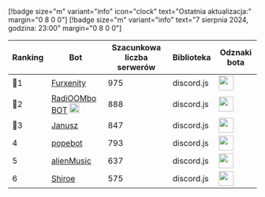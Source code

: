 [!badge size="m" variant="info" icon="clock" text="Ostatnia aktualizacja:" margin="0 8 0 0"] [!badge size="m" variant="info" text="7 sierpnia 2024, godzina: 23:00" margin="0 8 0 0"]

| Ranking | Bot                                                                                           | Szacunkowa liczba serwerów | Biblioteka | Odznaki bota |
| ---- | --------------------------------------------------------------------------------------------- | ------------------------ | ------------------------ | ------------------------ |
|    🥇1| [Furxenity](https://discord.com/oauth2/authorize?client_id=826778019179659314&permissions=8&scope=bot)       |               975 | discord.js | <img src="/static/badges/odznaki/supportscommands.svg" height="30" width="30"> |
|    🥈2| [RadiOOMbo BOT](https://discord.com/oauth2/authorize?client_id=675416683481006159&permissions=8&scope=bot) <img src="/static/badges/bots/boomfinity.svg" height="20" width="20">        |               888 | discord.js | <img src="/static/badges/odznaki/supportscommands.svg" height="30" width="30"> |
|    🥉3| [Janusz](https://discord.com/oauth2/authorize?client_id=421679109954076692&permissions=8&scope=bot)        |               847 | discord.js | <img src="/static/badges/odznaki/supportscommands.svg" height="30" width="30"> |
|    4| [popebot](https://discord.com/oauth2/authorize?client_id=997525532101050538&permissions=8&scope=bot)        |               793 | discord.js | <img src="/static/badges/odznaki/supportscommands.svg" height="30" width="30"> |
|    5| [alienMusic](https://discord.com/oauth2/authorize?client_id=1067159466811867266)        |               637 | discord.js | <img src="/static/badges/odznaki/supportscommands.svg" height="30" width="30"> |
|    6| [Shiroe](https://discord.com/oauth2/authorize?client_id=782299960283627540&permissions=8&scope=bot)        |               575 | discord.js | <img src="/static/badges/odznaki/supportscommands.svg" height="30" width="30"> | 